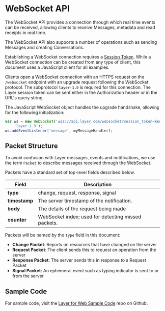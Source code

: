 # WebSocket API

The WebSocket API provides a connection through which real time events can be received, allowing clients to receive Messages, metadata and read receipts in real time.

The WebSocket API also supports a number of operations such as sending Messages and creating Conversations.

Establishing a WebSocket connection requires a [Session Token](introduction#authentication).  While a WebSocket connection can be created from any type of client, this document uses a JavaScript client for all examples.

Clients open a WebSocket connection with an HTTPS request on the `/websocket` endpoint with an upgrade request following the WebSocket protocol.  The subprotocol `layer-1.0` is required for this connection. The Layer session token can be sent either in the Authorization header or in the URL's query string.

The JavaScript WebSocket object handles the upgrade handshake, allowing for the following initialization:

```javascript
var ws = new WebSocket('wss://api.layer.com/websocket?session_token=keuIjkPoPlkxw==',
    'layer-1.0');
ws.addEventListener('message', myMessageHandler);
```

## Packet Structure

To avoid confusion with Layer messages, events and notifications, we use the term `Packet` to describe messages received through the WebSocket.

Packets have a standard set of top-level fields described below.

| Field | Description |
|-------|-------------|
| **type** | change, request, response, signal |
| **timestamp** | The server timestamp of the notification. |
| **body** | The details of the request being made |
| **counter** | WebSocket index; used for detecting missed packets. |


Packets will be named by the `type` field in this document:

* **Change Packet**: Reports on resources that have changed on the server
* **Request Packet**: The client sends this to request an operation from the server
* **Response Packet**: The server sends this in response to a Request Packet
* **Signal Packet**: An ephemeral event such as typing indicator is sent to or from the server

## Sample Code
For sample code, visit the [Layer for Web Sample Code](https://github.com/layerhq/samples-web-apis) repo on Github.
